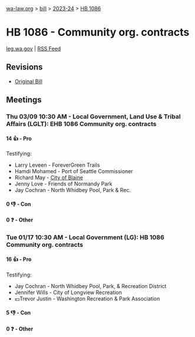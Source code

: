 [wa-law.org](/) > [bill](/bill/) > [2023-24](/bill/2023-24/) > [HB 1086](/bill/2023-24/hb/1086/)

# HB 1086 - Community org. contracts
[leg.wa.gov](https://app.leg.wa.gov/billsummary?BillNumber=1086&Year=2023&Initiative=false) | [RSS Feed](./rss.xml)

## Revisions
* [Original Bill](1/)

## Meetings
### Thu 03/09 10:30 AM - Local Government, Land Use & Tribal Affairs (LGLT): EHB 1086 Community org. contracts
#### 14 👍 - Pro
Testifying:
* Larry Leveen - ForeverGreen Trails
* Hamdi Mohamed - Port of Seattle Commissioner
* Richard May - [City of Blaine](/org/city_of_blaine/)
* Jenny Love - Friends of Normandy Park
* Jay Cochran - North Whidbey Pool, Park & Rec.

#### 0 👎 - Con

#### 0 ❓ - Other

### Tue 01/17 10:30 AM - Local Government (LG): HB 1086 Community org. contracts
#### 16 👍 - Pro
Testifying:
* Jay Cochran - North Whidbey Pool, Park, & Recreation District
* Jennifer Wills - City of Longview Recreation
* 💵Trevor Justin - Washington Recreation & Park Association

#### 5 👎 - Con

#### 0 ❓ - Other
